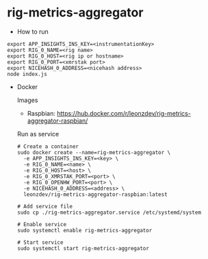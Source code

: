 # rig-metrics-aggregator

* How to run
```shell
export APP_INSIGHTS_INS_KEY=<instrumentationKey>
export RIG_0_NAME=<rig name>
export RIG_0_HOST=<rig ip or hostname>
export RIG_0_PORT=<xmrstak port>
export NICEHASH_0_ADDRESS=<nicehash address>
node index.js
```

* Docker

  Images
  * Raspbian: https://hub.docker.com/r/leonzdev/rig-metrics-aggregator-raspbian/

  Run as service
  ```shell
  # Create a container
  sudo docker create --name=rig-metrics-aggregator \
    -e APP_INSIGHTS_INS_KEY=<key> \
    -e RIG_0_NAME=<name> \
    -e RIG_0_HOST=<host> \
    -e RIG_0_XMRSTAK_PORT=<port> \
    -e RIG_0_OPENHW_PORT=<port> \
    -e NICEHASH_0_ADDRESS=<address> \
    leonzdev/rig-metrics-aggregator-raspbian:latest

  # Add service file
  sudo cp ./rig-metrics-aggregator.service /etc/systemd/system

  # Enable service
  sudo systemctl enable rig-metrics-aggregator

  # Start service
  sudo systemctl start rig-metrics-aggregator
  ```